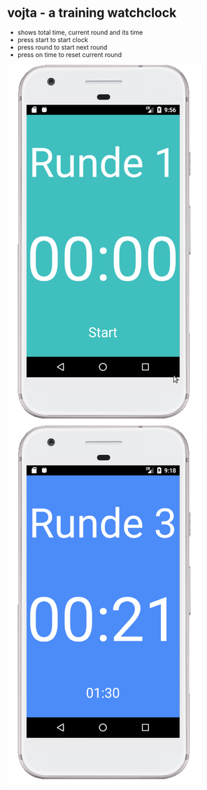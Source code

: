 # vojta - a training watchclock

* shows total time, current round and its time
* press start to start clock 
* press round to start next round  
* press on time to reset current round

![example](docs/screenshot1.png) 
![example](docs/screenshot2.png)

